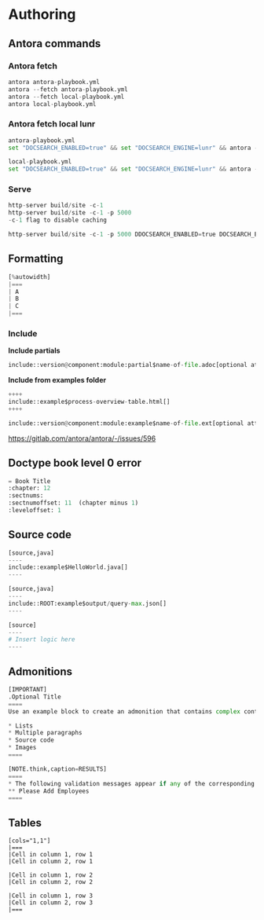# Authoring


## Antora commands

### Antora fetch
``` python 
antora antora-playbook.yml
antora --fetch antora-playbook.yml
antora --fetch local-playbook.yml 
antora local-playbook.yml 
```

### Antora fetch local lunr


``` python linenums="1"
antora-playbook.yml
set "DOCSEARCH_ENABLED=true" && set "DOCSEARCH_ENGINE=lunr" && antora --generator antora-site-generator-lunr antora-playbook.yml

local-playbook.yml
set "DOCSEARCH_ENABLED=true" && set "DOCSEARCH_ENGINE=lunr" && antora --generator antora-site-generator-lunr local-playbook.yml
```

### Serve

``` python linenums="1"
http-server build/site -c-1
http-server build/site -c-1 -p 5000
-c-1 flag to disable caching
``` 

``` python 
http-server build/site -c-1 -p 5000 DDOCSEARCH_ENABLED=true DOCSEARCH_ENGINE=lunr antora site.yml
```

## Formatting

``` python
[%autowidth]
|===
| A
| B
| C
|===
``` 

### Include

**Include partials**
``` python
include::version@component:module:partial$name-of-file.adoc[optional attributes]
``` 

**Include from examples folder**
``` python
++++
include::example$process-overview-table.html[]
++++ 
``` 
``` python
include::version@component:module:example$name-of-file.ext[optional attributes]
``` 
https://gitlab.com/antora/antora/-/issues/596

## Doctype book level 0 error
``` python
= Book Title
:chapter: 12
:sectnums: 
:sectnumoffset: 11  (chapter minus 1)
:leveloffset: 1
``` 

## Source code 

``` python
[source,java]
----
include::example$HelloWorld.java[]
----
``` 

``` python
[source,java]
----
include::ROOT:example$output/query-max.json[]
----
``` 

``` python
[source]
----
# Insert logic here
----
``` 

## Admonitions

``` python
[IMPORTANT]
.Optional Title
====
Use an example block to create an admonition that contains complex content, such as (but not limited to):

* Lists
* Multiple paragraphs
* Source code
* Images
====
``` 

``` python
[NOTE.think,caption=RESULTS]
====
* The following validation messages appear if any of the corresponding validation issues exist.
** Please Add Employees
====
``` 

## Tables

```asciidoc
[cols="1,1"]
|===
|Cell in column 1, row 1
|Cell in column 2, row 1

|Cell in column 1, row 2
|Cell in column 2, row 2

|Cell in column 1, row 3
|Cell in column 2, row 3
|===
```